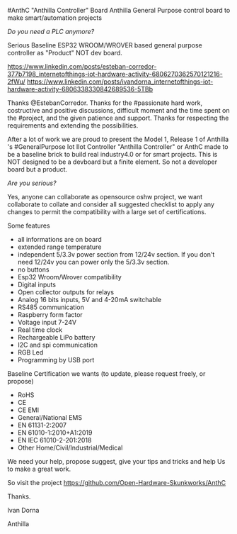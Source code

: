 #AnthC
"Anthilla Controller" Board
Anthilla General Purpose control board to make smart/automation projects

*Do you need a PLC anymore?*

Serious Baseline ESP32 WROOM/WROVER based general purpose controller as "Product" NOT dev board.

https://www.linkedin.com/posts/esteban-corredor-377b7198_internetofthings-iot-hardware-activity-6806270362570121216-2fWu/
https://www.linkedin.com/posts/ivandorna_internetofthings-iot-hardware-activity-6806338330842689536-5TBb

Thanks @EstebanCorredor. Thanks for the #passionate hard work, costructive and positive discussions, difficult moment and the time spent on the #project, and the given patience and support. Thanks for respecting the requirements and extending the possibilities.

After a lot of work we are proud to present the Model 1, Release 1 of Anthilla 's #GeneralPurpose Iot IIot Controller "Anthilla Controller" or AnthC made to be a baseline brick to build real industry4.0 or for smart projects. This is NOT designed to be a devboard but a finite element. So not a developer board but a product.

*Are you serious?*

Yes, anyone can collaborate as opensource oshw project, we want collaborate to collate and consider all suggested checklist to apply any changes to permit the compatibility with a large set of certifications.

Some features
- all informations are on board
- extended range temperature
- independent 5/3.3v power section from 12/24v section. If you don't need 12/24v you can power only the 5/3.3v section.
- no buttons
- Esp32 Wroom/Wrover compatibility
- Digital inputs
- Open collector outputs for relays
- Analog 16 bits inputs, 5V and 4-20mA switchable
- RS485 communication
- Raspberry form factor
- Voltage input 7-24V
- Real time clock
- Rechargeable LiPo battery
- I2C and spi communication
- RGB Led
- Programming by USB port

Baseline Certification we wants (to update, please request freely, or propose)

- RoHS
- CE
- CE EMI
- General/National EMS
- EN 61131-2:2007
- EN 61010-1:2010+A1:2019
- EN IEC 61010-2-201:2018
- Other Home/Civil/Industrial/Medical

We need your help, propose suggest, give your tips and tricks and help Us to make a great work.

So visit the project https://github.com/Open-Hardware-Skunkworks/AnthC

Thanks.

Ivan Dorna

Anthilla
